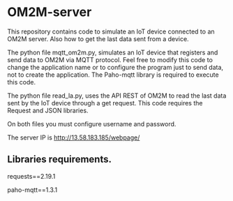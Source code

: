 # OM2M-server
This repository contains code to simulate an IoT device connected to an OM2M  server. Also how to get the last data sent from a device.

The python file mqtt_om2m.py, simulates an IoT device that registers and send data to OM2M via MQTT protocol. Feel free to modify this code to change the application name or to configure the program just to send data, not to create the application. The Paho-mqtt library is required to execute this code.

The python file read_la.py, uses the API REST of OM2M to read the last data sent by the IoT device through a get request. This code requires the Request and JSON libraries.

On both files you must configure username and password.

The server IP is http://13.58.183.185/webpage/

## Libraries requirements.

requests==2.19.1

paho-mqtt==1.3.1
